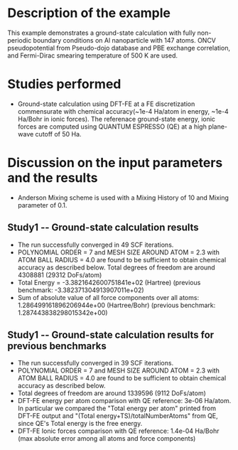 Description of the example
==========================
This example demonstrates a ground-state calculation with fully non-periodic boundary conditions on Al nanoparticle with 147 atoms. ONCV pseudopotential from Pseudo-dojo database and PBE exchange correlation, and Fermi-Dirac smearing temperature of 500 K are used.

Studies performed
=======================
* Ground-state calculation using DFT-FE at a FE discretization commensurate with chemical accuracy(~1e-4 Ha/atom in energy, ~1e-4 Ha/Bohr in ionic forces). The referenace ground-state energy, ionic forces are computed using QUANTUM ESPRESSO (QE) at a high plane-wave cutoff of 50 Ha.


Discussion on the input parameters and the results
==================================================
* Anderson Mixing scheme is used with a Mixing History of 10 and Mixing parameter of 0.1. 

Study1 -- Ground-state calculation results
------------------------------------------
* The run successfully converged in 49 SCF iterations.
* POLYNOMIAL ORDER = 7 and MESH SIZE AROUND ATOM = 2.3 with ATOM BALL RADIUS = 4.0 are found to be sufficient to obtain chemical accuracy as described below. Total degrees of freedom are around 4308881 (29312 DoFs/atom)
* Total Energy = -3.3821642600751841e+02 (Hartree) (previous benchmark: -3.382371304913907011e+02)
* Sum of absolute value of all force components over all atoms: 1.286499161896206944e+00 (Hartree/Bohr) (previous benchmark: 1.287443838298015342e+00)

Study1 -- Ground-state calculation results for previous benchmarks
------------------------------------------
* The run successfully converged in 39 SCF iterations.
* POLYNOMIAL ORDER = 7 and MESH SIZE AROUND ATOM = 2.3 with ATOM BALL RADIUS = 4.0 are found to be sufficient to obtain chemical accuracy as described below.
* Total degrees of freedom are around 1339596 (9112 DoFs/atom)
* DFT-FE energy per atom comparison with QE reference: 3e-06 Ha/atom. In particular we compared the "Total energy per atom" printed from DFT-FE output and "(Total energy+TS)/totalNumberAtoms" from QE, since QE's Total energy is the free energy.
* DFT-FE Ionic forces comparison with QE reference: 1.4e-04 Ha/Bohr (max absolute error among all atoms and force components)